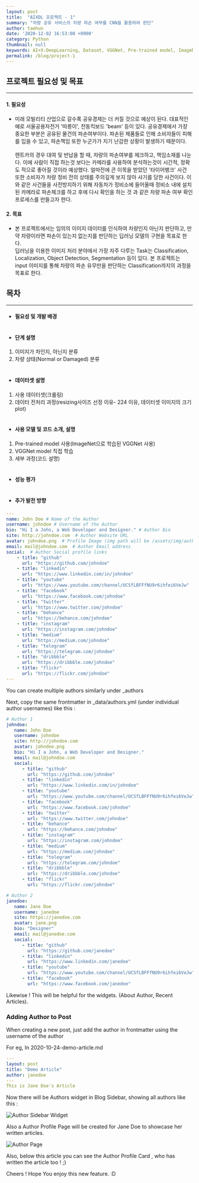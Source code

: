 ```yaml
---
layout: post
title:  "AIXDL 프로젝트 - 1"
summary: "차량 공유 서비스의 차량 파손 여부를 CNN을 활용하여 판단"
author: taehun
date: '2020-12-02 16:53:00 +0900'
category: Python
thumbnail: null
keywords: AI+X:DeepLearning, Dataset, VGGNet, Pre-trained model, ImageNet
permalink: /blog/project-1
---
```


## **프로젝트 필요성 및 목표**
-------------------------

#### 1. 필요성
 -  미래 모빌리티 산업으로 갈수록 공유경제는 더 커질 것으로 예상이 된다. 대표적인 예로 서울공용자전거 '따릉이', 전동킥보드 'beam' 등이 있다. 공유경제에서 가장 중요한 부분은 공유된 물건의 파손여부이다. 파손된 제품들로 인해 소비자들이 피해를 입을 수 있고, 파손책임 또한 누군가가 지기 난감한 상황이 발생하기 때문이다. <br><br> 렌트카의 경우 대여 및 반납을 할 때, 차량의 파손여부를 체크하고, 책임소재를 나눈다. 이에 사람이 직접 하는것 보다는 카메라를 사용하여 분석하는것이 시간적, 정확도 적으로 좋아질 것이라 예상했다. 얼마전에 큰 이목을 받았던 '타이어뱅크' 사건 또한 소비자가 차량 정비 전의 상태를 주의깊게 보지 않아 사기를 당한 사건이다. 이와 같은 사건들을 사전방지하기 위해 자동차가 정비소에 들어올때 정비소 내에 설치된 카메라로 파손체크를 하고 후에 다시 확인을 하는 것 과 같은 차량 파손 여부 확인 프로세스를 만들고자 한다.

#### 2. 목표
 - 본 프로젝트에서는 임의의 이미지 데이터를 인식하여 차량인지 아닌지 판단하고, 만약 차량이라면 파손이 있는지 없는지를 판단하는 딥러닝 모델의 구현을 목표로 한다.<br> 딥러닝을 이용한 이미지 처리 분야에서 가장 자주 다루는 Task는 Classification, Localization, Object Detection, Segmentation 등이 있다. 본 프로젝트는 input 이미지를 통해 차량의 파손 유무만을 판단하는 Classification까지의 과정을 목표로 한다.


## **목차**
----------

 - #### **필요성 및 개발 배경** <br><br>
 - #### **단계 설명**
 1. 이미지가 차인지, 아닌지 분류
 1. 차량 상태(Normal or Damaged) 분류<br><br>

 - #### **데이터셋 설명**
 1. 사용 데이터셋(크롤링)
 1. 데이터 전처리 과정(resizing사이즈 선정 이유- 224 이유,  데이터셋 이미지의 크기 plot)<br><br>

 - #### **사용 모델 및 코드 소개, 설명**
 1. Pre-trained model 사용(ImageNet으로 학습된 VGGNet 사용)
 1. VGGNet model 직접 학습
 1. 세부 과정(코드 설명)<br><br>

 - #### **성능 평가**<br><br>
 - #### **추가 발전 방향**

```yml
---
name: John Doe # Name of the Author
username: johndoe # Username of the Author
bio: "Hi I a John, a Web Developer and Designer." # Author Bio
site: http://johndoe.com  # Author Website URL
avatar: johndoe.png  # Profile Image (img path will be /assets/img/authors/johndoe.png)
email: mail@johndoe.com  # Author Email address
social:  # Author Social profile links
    - title: "github"
      url: "https://github.com/johndoe"
    - title: "linkedin"
      url: "https://www.linkedin.com/in/johndoe"
    - title: "youtube"
      url: "https://www.youtube.com/channel/UCSfLBFFfNU9r6ihfei6VeJw"
    - title: "facebook"
      url: "https://www.facebook.com/johndoe"
    - title: "twitter"
      url: "https://www.twitter.com/johndoe"
    - title: "behance"
      url: "https://behance.com/johndoe"
    - title: "instagram"
      url: "https://instagram.com/johndoe"
    - title: "medium"
      url: "https://medium.com/johndoe"
    - title: "telegram"
      url: "https://telegram.com/johndoe"
    - title: "dribbble"
      url: "https://dribbble.com/johndoe"
    - title: "flickr"
      url: "https://flickr.com/johndoe"
---
```
You can create multiple authors similarly under _authors

Next, copy the same frontmatter in _data/authors.yml (under individual author usernames) like this :

```yml
# Author 1
johndoe:
   name: John Doe
   username: johndoe
   site: http://johndoe.com
   avatar: johndoe.png
   bio: "Hi I a John, a Web Developer and Designer."
   email: mail@johndoe.com
   social:
      - title: "github"
        url: "https://github.com/johndoe"
      - title: "linkedin"
        url: "https://www.linkedin.com/in/johndoe"
      - title: "youtube"
        url: "https://www.youtube.com/channel/UCSfLBFFfNU9r6ihfei6VeJw"
      - title: "facebook"
        url: "https://www.facebook.com/johndoe"
      - title: "twitter"
        url: "https://www.twitter.com/johndoe"
      - title: "behance"
        url: "https://behance.com/johndoe"
      - title: "instagram"
        url: "https://instagram.com/johndoe"
      - title: "medium"
        url: "https://medium.com/johndoe"
      - title: "telegram"
        url: "https://telegram.com/johndoe"
      - title: "dribbble"
        url: "https://dribbble.com/johndoe"
      - title: "flickr"
        url: "https://flickr.com/johndoe"

# Author 2
janedoe:
   name: Jane Doe
   username: janedoe
   site: https://janedoe.com
   avatar: jane.png
   bio: "Designer"
   email: mail@janedoe.com
   social:
      - title: "github"
        url: "https://github.com/janedoe"
      - title: "linkedin"
        url: "https://www.linkedin.com/janedoe"
      - title: "youtube"
        url: "https://www.youtube.com/channel/UCSfLBFFfNU9r6ihfei6VeJw"
      - title: "facebook"
        url: "https://www.facebook.com/janedoe"

```

Likewise ! This will be helpful for the widgets. (About Author, Recent Articles).

### Adding Author to Post

When creating a new post, just add the author in frontmatter using the username of the author

For eg, In 2020-10-24-demo-article.md
```yml
---
layout: post
title: "Demo Article"
author: janedoe
---
This is Jane Doe's Article
```

Now there will be Authors widget in Blog Sidebar, showing all authors like this :

![Author Sidebar Widget](https://res.cloudinary.com/sujaykundu/image/upload/c_scale,fl_progressive,w_400/v1603700133/3_tiuar0.png)

Also a Author Profile Page will be created for Jane Doe to showcase her written articles.

![Author Page](https://res.cloudinary.com/sujaykundu/image/upload/c_scale,fl_progressive,w_400/v1603643237/1_ee3yke.png)

Also, below this article you can see the Author Profile Card , who has written the article too ! ;)

Cheers ! Hope You enjoy this new feature. :D
